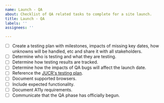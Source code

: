 ```yaml
---
name: Launch - QA
about: Checklist of QA related tasks to complete for a site launch.
title: Launch - QA
labels: ''
assignees: ''

---
```

<!-- ### PORT THIS INTO A K8S DEPLOYED SERVICE ### -->

<!-- Please check off line-items as they are completed and leave notes if necessary. -->
<!-- If an item is not relevant to this project, [strike it out](https://docs.github.com/en/github/writing-on-github/basic-writing-and-formatting-syntax#styling-text) -->
<!-- (e.g. `~~Not relevant item~~`) or remove it. If child tickets are created for -->
<!-- any line-item, please update this description to include references to them. -->

- [ ] Create a testing plan with milestones, impacts of missing key dates, how unknowns will be handled, etc and share it with all stakeholders.
- [ ] Determine who is testing and what they are testing.
- [ ] Determine how testing results are tracked.
- [ ] Determine how the impacts of QA bugs will affect the launch date.
- [ ] Reference the [JUCR's testing plan](https://github.com/jucr-io/engineering-handbook).
- [ ] Document supported browsers.
- [ ] Include expected functionality.
- [ ] Document A11y requirements.
- [ ] Communicate that the QA phase has officially begun.
